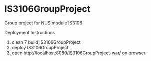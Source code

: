 # IS3106GroupProject

Group project for NUS module IS3106

Deployment Instructions
1. clean 7 build IS3106GroupProject
2. deploy IS3106GroupProject
3. open http://localhost:8080/IS3106GroupProject-war/ on browser 